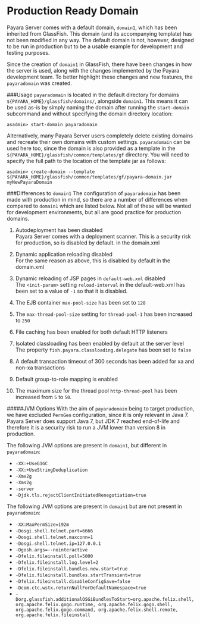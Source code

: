 # Production Ready Domain
Payara Server comes with a default domain, `domain1`, which has been inherited from GlassFish. This domain (and its accompanying template) has not been modified in any way. The default domain is not, however, designed to be run in production but to be a usable example for development and testing purposes.

Since the creation of `domain1` in GlassFish, there have been changes in how the server is used, along with the changes implemented by the Payara development team. To better highlight these changes and new features, the `payaradomain` was created.

###Usage
`payaradomain` is located in the default  directory for domains `${PAYARA_HOME}/glassfish/domains/`, alongside `domain1`. This means it can be used as-is by simply naming the domain after running the `start-domain` subcommand and without specifying the domain directory location:

```
asadmin> start-domain payaradomain 
```
Alternatively, many Payara Server users completely delete existing domains and recreate their own domains with custom settings. `payaradomain` can be used here too, since the domain is also provided as a template in the `${PAYARA_HOME}/glassfish/common/templates/gf` directory. You will need to specify the full path to the location of the template jar as follows:

```
asadmin> create-domain --template ${PAYARA_HOME}/glassfish/common/templates/gf/payara-domain.jar myNewPayaraDomain 
```

###Differences to `domain1`
The configuration of `payaradomain` has been made with production in mind, so there are a number of differences when compared to `domain1` which are listed below. Not all of these will be wanted for development environments, but all are good practice for production domains.

1. Autodeployment has been disabled  
Payara Server comes with a deployment scanner. This is a security risk for production, so is disabled by default. in the domain.xml  

2. Dynamic application reloading disabled  
For the same reason as above, this is disabled by default in the domain.xml  

3. Dynamic reloading of JSP pages in `default-web.xml` disabled  
The `<init-param>` setting `reload-interval` in the default-web.xml has been set to a value of `-1` so that it is disabled.  

4. The EJB container `max-pool-size` has been set to `128`  

5. The `max-thread-pool-size` setting for `thread-pool-1` has been increased to `250`  

6. File caching has been enabled for both default HTTP listeners  

7. Isolated classloading has been enabled by default at the server level  
The property `fish.payara.classloading.delegate` has been set to `false`  

8. A default transaction timeout of 300 seconds has been added for xa and non-xa transactions  

9. Default group-to-role mapping is enabled  

10. The maximum size for the thread pool `http-thread-pool` has been increased from `5` to `50`.

#####JVM Options
With the aim of `payaradomain` being to target production, we have excluded `PermGen` configuration, since it is only relevant in Java 7. Payara Server does support Java 7, but JDK 7 reached end-of-life and therefore it is a security risk to run a JVM lower than version 8 in production.

The following JVM options are present in `domain1`, but different in `payaradomain`:
* `-XX:+UseG1GC`
* `-XX:+UseStringDeduplication`
* `-Xmx2g`
* `-Xms2g`
* `-server`
* `-Djdk.tls.rejectClientInitiatedRenegotiation=true`

The following JVM options are present in `domain1` but are not present in `payaradomain`:

* `-XX:MaxPermSize=192m`
* `-Dosgi.shell.telnet.port=6666`
* `-Dosgi.shell.telnet.maxconn=1`
* `-Dosgi.shell.telnet.ip=127.0.0.1`
* `-Dgosh.args=--nointeractive`
* `-Dfelix.fileinstall.poll=5000`
* `-Dfelix.fileinstall.log.level=2`
* `-Dfelix.fileinstall.bundles.new.start=true`
* `-Dfelix.fileinstall.bundles.startTransient=true`
* `-Dfelix.fileinstall.disableConfigSave=false`
* `-Dcom.ctc.wstx.returnNullForDefaultNamespace=true`
* `-Dorg.glassfish.additionalOSGiBundlesToStart=org.apache.felix.shell, org.apache.felix.gogo.runtime, org.apache.felix.gogo.shell, org.apache.felix.gogo.command, org.apache.felix.shell.remote, org.apache.felix.fileinstall`
